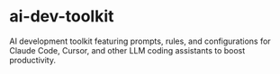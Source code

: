 # ai-dev-toolkit
AI development toolkit featuring prompts, rules, and configurations for Claude Code, Cursor, and other LLM coding assistants to boost productivity.
